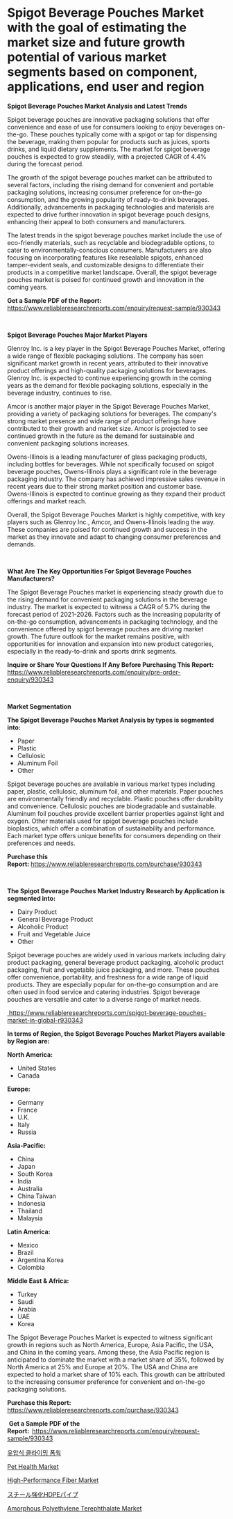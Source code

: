 <p><h1>Spigot Beverage Pouches Market with the goal of estimating the market size and future growth potential of various market segments based on component, applications, end user and region</h1></p><p><strong>Spigot Beverage Pouches Market Analysis and Latest Trends</strong></p>
<p><p>Spigot beverage pouches are innovative packaging solutions that offer convenience and ease of use for consumers looking to enjoy beverages on-the-go. These pouches typically come with a spigot or tap for dispensing the beverage, making them popular for products such as juices, sports drinks, and liquid dietary supplements. The market for spigot beverage pouches is expected to grow steadily, with a projected CAGR of 4.4% during the forecast period.</p><p>The growth of the spigot beverage pouches market can be attributed to several factors, including the rising demand for convenient and portable packaging solutions, increasing consumer preference for on-the-go consumption, and the growing popularity of ready-to-drink beverages. Additionally, advancements in packaging technologies and materials are expected to drive further innovation in spigot beverage pouch designs, enhancing their appeal to both consumers and manufacturers.</p><p>The latest trends in the spigot beverage pouches market include the use of eco-friendly materials, such as recyclable and biodegradable options, to cater to environmentally-conscious consumers. Manufacturers are also focusing on incorporating features like resealable spigots, enhanced tamper-evident seals, and customizable designs to differentiate their products in a competitive market landscape. Overall, the spigot beverage pouches market is poised for continued growth and innovation in the coming years.</p></p>
<p><strong>Get a Sample PDF of the Report:&nbsp;</strong> <a href="https://www.reliableresearchreports.com/enquiry/request-sample/930343">https://www.reliableresearchreports.com/enquiry/request-sample/930343</a></p>
<p>&nbsp;</p>
<p><strong>Spigot Beverage Pouches Major Market Players</strong></p>
<p><p>Glenroy Inc. is a key player in the Spigot Beverage Pouches Market, offering a wide range of flexible packaging solutions. The company has seen significant market growth in recent years, attributed to their innovative product offerings and high-quality packaging solutions for beverages. Glenroy Inc. is expected to continue experiencing growth in the coming years as the demand for flexible packaging solutions, especially in the beverage industry, continues to rise.</p><p>Amcor is another major player in the Spigot Beverage Pouches Market, providing a variety of packaging solutions for beverages. The company's strong market presence and wide range of product offerings have contributed to their growth and market size. Amcor is projected to see continued growth in the future as the demand for sustainable and convenient packaging solutions increases.</p><p>Owens-Illinois is a leading manufacturer of glass packaging products, including bottles for beverages. While not specifically focused on spigot beverage pouches, Owens-Illinois plays a significant role in the beverage packaging industry. The company has achieved impressive sales revenue in recent years due to their strong market position and customer base. Owens-Illinois is expected to continue growing as they expand their product offerings and market reach.</p><p>Overall, the Spigot Beverage Pouches Market is highly competitive, with key players such as Glenroy Inc., Amcor, and Owens-Illinois leading the way. These companies are poised for continued growth and success in the market as they innovate and adapt to changing consumer preferences and demands.</p></p>
<p>&nbsp;</p>
<p><strong>What Are The Key Opportunities For Spigot Beverage Pouches Manufacturers?</strong></p>
<p><p>The Spigot Beverage Pouches market is experiencing steady growth due to the rising demand for convenient packaging solutions in the beverage industry. The market is expected to witness a CAGR of 5.7% during the forecast period of 2021-2026. Factors such as the increasing popularity of on-the-go consumption, advancements in packaging technology, and the convenience offered by spigot beverage pouches are driving market growth. The future outlook for the market remains positive, with opportunities for innovation and expansion into new product categories, especially in the ready-to-drink and sports drink segments.</p></p>
<p><strong>Inquire or Share Your Questions If Any Before Purchasing This Report:</strong> <a href="https://www.reliableresearchreports.com/enquiry/pre-order-enquiry/930343">https://www.reliableresearchreports.com/enquiry/pre-order-enquiry/930343</a></p>
<p>&nbsp;</p>
<p><strong>Market Segmentation</strong></p>
<p><strong>The Spigot Beverage Pouches Market Analysis by types is segmented into:</strong></p>
<p><ul><li>Paper</li><li>Plastic</li><li>Cellulosic</li><li>Aluminum Foil</li><li>Other</li></ul></p>
<p><p>Spigot beverage pouches are available in various market types including paper, plastic, cellulosic, aluminum foil, and other materials. Paper pouches are environmentally friendly and recyclable. Plastic pouches offer durability and convenience. Cellulosic pouches are biodegradable and sustainable. Aluminum foil pouches provide excellent barrier properties against light and oxygen. Other materials used for spigot beverage pouches include bioplastics, which offer a combination of sustainability and performance. Each market type offers unique benefits for consumers depending on their preferences and needs.</p></p>
<p><strong>Purchase this Report:&nbsp;</strong><a href="https://www.reliableresearchreports.com/purchase/930343">https://www.reliableresearchreports.com/purchase/930343</a></p>
<p>&nbsp;</p>
<p><strong>The Spigot Beverage Pouches Market Industry Research by Application is segmented into:</strong></p>
<p><ul><li>Dairy Product</li><li>General Beverage Product</li><li>Alcoholic Product</li><li>Fruit and Vegetable Juice</li><li>Other</li></ul></p>
<p><p>Spigot beverage pouches are widely used in various markets including dairy product packaging, general beverage product packaging, alcoholic product packaging, fruit and vegetable juice packaging, and more. These pouches offer convenience, portability, and freshness for a wide range of liquid products. They are especially popular for on-the-go consumption and are often used in food service and catering industries. Spigot beverage pouches are versatile and cater to a diverse range of market needs.</p></p>
<p><a href="https://www.reliableresearchreports.com/spigot-beverage-pouches-market-in-global-r930343">&nbsp;https://www.reliableresearchreports.com/spigot-beverage-pouches-market-in-global-r930343</a></p>
<p><strong>In terms of Region, the Spigot Beverage Pouches Market Players available by Region are:</strong></p>
<p>
    <p> <strong> North America: </strong>
        <ul>
            <li>United States</li>
            <li>Canada</li>
        </ul>
        </p> 
    <p> <strong> Europe: </strong>
        <ul>
            <li>Germany</li>
            <li>France</li>
            <li>U.K.</li>
            <li>Italy</li>
            <li>Russia</li>
        </ul>
        </p> 
    <p> <strong> Asia-Pacific: </strong>
        <ul>
            <li>China</li>
            <li>Japan</li>
            <li>South Korea</li>
            <li>India</li>
            <li>Australia</li>
            <li>China Taiwan</li>
            <li>Indonesia</li>
            <li>Thailand</li>
            <li>Malaysia</li>
        </ul>
        </p> 
    <p> <strong> Latin America: </strong>
        <ul>
            <li>Mexico</li>
            <li>Brazil</li>
            <li>Argentina Korea</li>
            <li>Colombia</li>
        </ul>
        </p> 
    <p> <strong> Middle East & Africa: </strong>
        <ul>
            <li>Turkey</li>
            <li>Saudi</li>
            <li>Arabia</li>
            <li>UAE</li>
            <li>Korea</li>
        </ul>
    </p>
    </p>
<p><p>The Spigot Beverage Pouches Market is expected to witness significant growth in regions such as North America, Europe, Asia Pacific, the USA, and China in the coming years. Among these, the Asia Pacific region is anticipated to dominate the market with a market share of 35%, followed by North America at 25% and Europe at 20%. The USA and China are expected to hold a market share of 10% each. This growth can be attributed to the increasing consumer preference for convenient and on-the-go packaging solutions.</p></p>
<p><strong>Purchase this Report: </strong><a href="https://www.reliableresearchreports.com/purchase/930343">https://www.reliableresearchreports.com/purchase/930343</a></p>
<p>&nbsp;<strong>Get a Sample PDF of the Report:&nbsp;&nbsp;</strong><a href="https://www.reliableresearchreports.com/enquiry/request-sample/930343">https://www.reliableresearchreports.com/enquiry/request-sample/930343</a></p>
<p><strong></strong></p>
<p><p><a href="https://github.com/laholand/Market-Research-Report-List-6/blob/main/9676964108205.md">유압식 클라이밍 폼웍</a></p><p><a href="https://medium.com/@bethelokon998/global-pet-health-market-size-share-analysis-by-product-type-by-application-by-region-81e42d0bb61d">Pet Health Market</a></p><p><a href="https://issuu.com/reportprime-2/docs/high-performance-fiber-market-size-_077f72710bdee1">High-Performance Fiber Market</a></p><p><a href="https://github.com/mohamedbakry57/Market-Research-Report-List-5/blob/main/262061787315.md">スチール強化HDPEパイプ</a></p><p><a href="https://issuu.com/reportprime-2/docs/amorphous-polyethylene-terephthalat_69dfe5362b8193">Amorphous Polyethylene Terephthalate Market</a></p></p>